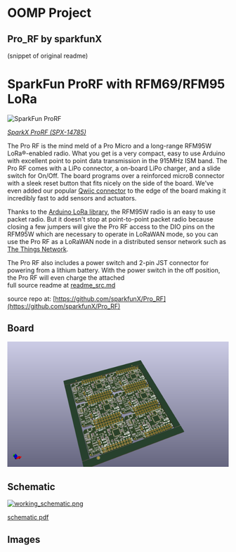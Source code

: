 # OOMP Project  
## Pro_RF  by sparkfunX  
  
(snippet of original readme)  
  
SparkFun ProRF with RFM69/RFM95 LoRa  
========================================  
  
![SparkFun ProRF](https://cdn.sparkfun.com//assets/parts/1/2/9/9/3/14757-SparkX_Pro_RF_-_RFM69_915MHz-01.jpg)  
  
[*SparkX ProRF (SPX-14785)*](https://www.sparkfun.com/products/14785)  
  
The Pro RF is the mind meld of a Pro Micro and a long-range RFM95W LoRa®-enabled radio. What you get is a very compact, easy to use Arduino with excellent point to point data transmission in the 915MHz ISM band. The Pro RF comes with a LiPo connector, a on-board LiPo charger, and a slide switch for On/Off. The board programs over a reinforced microB connector with a sleek reset button that fits nicely on the side of the board. We've even added our popular [Qwiic connector](https://www.sparkfun.com/qwiic) to the edge of the board making it incredibly fast to add sensors and actuators.  
  
Thanks to the [Arduino LoRa library](https://github.com/sandeepmistry/arduino-LoRa), the RFM95W radio is an easy to use packet radio. But it doesn't stop at point-to-point packet radio because closing a few jumpers will give the Pro RF access to the DIO pins on the RFM95W which are necessary to operate in LoRaWAN mode, so you can use the Pro RF as a LoRaWAN node in a distributed sensor network such as [The Things Network](https://www.thethingsnetwork.org/).  
  
The Pro RF also includes a power switch and 2-pin JST connector for powering from a lithium battery. With the power switch in the off position, the Pro RF will even charge the attached  
  full source readme at [readme_src.md](readme_src.md)  
  
source repo at: [https://github.com/sparkfunX/Pro_RF](https://github.com/sparkfunX/Pro_RF)  
## Board  
  
[![working_3d.png](working_3d_600.png)](working_3d.png)  
## Schematic  
  
[![working_schematic.png](working_schematic_600.png)](working_schematic.png)  
  
[schematic pdf](working_schematic.pdf)  
## Images  
